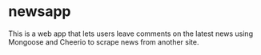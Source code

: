 # newsapp
This is a web app that lets users leave comments on the latest news using Mongoose and Cheerio to scrape news from another site.
